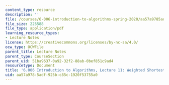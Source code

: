 ```yaml
---
content_type: resource
description: ''
file: /courses/6-006-introduction-to-algorithms-spring-2020/aa57a9785adf925bc85c1920f53755a0_MIT6_006S20_lec11.pdf
file_size: 225588
file_type: application/pdf
learning_resource_types:
- Lecture Notes
license: https://creativecommons.org/licenses/by-nc-sa/4.0/
ocw_type: OCWFile
parent_title: Lecture Notes
parent_type: CourseSection
parent_uid: 51ba9637-0a92-32f2-88ab-0bef851c9ad4
resourcetype: Document
title: '6.006 Introduction to Algorithms, Lecture 11: Weighted Shortest Paths'
uid: aa57a978-5adf-925b-c85c-1920f53755a0
---
```

